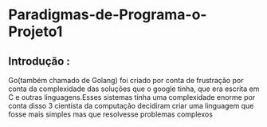 # Paradigmas-de-Programa-o-Projeto1

## Introdução :

Go(também chamado de Golang) foi criado por conta de frustração por conta da complexidade das soluções que o google tinha, que era escrita em C e outras linguagens.Esses sistemas tinha uma complexidade enorme por conta disso 3 cientista  da computação decidiram criar uma linguagem que fosse mais simples mas que resolvesse problemas complexos 

